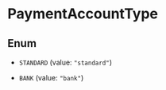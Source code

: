 

# PaymentAccountType

## Enum


* `STANDARD` (value: `"standard"`)

* `BANK` (value: `"bank"`)



